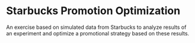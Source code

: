 # Starbucks Promotion Optimization
An exercise based on simulated data from Starbucks to analyze results of an experiment and optimize a promotional strategy based on these results.
